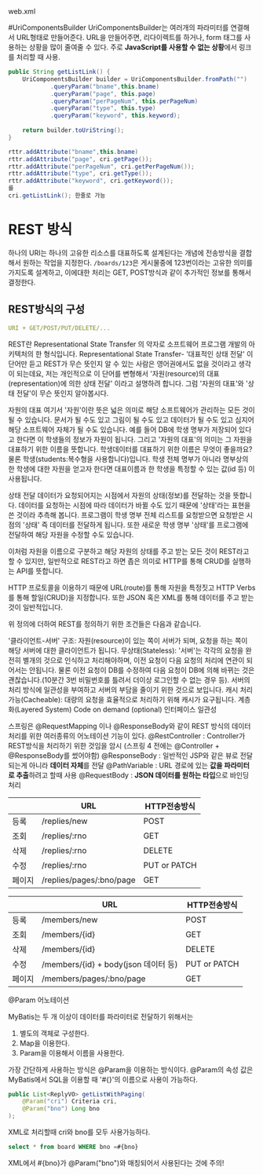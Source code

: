 web.xml



#UriComponentsBuilder
UriComponentsBuilder는 여러개의 파라미터를 연결해서 URL형태로 만들어준다.
URL을 만들어주면, 리다이렉트를 하거나, form 태그를 사용하는 상황을 많이 줄여줄 수 있다.
주로 **JavaScript를 사용할 수 없는 상황**에서 링크를 처리할 때 사용.

```java
public String getListLink() {
    UriComponentsBuilder builder = UriComponentsBuilder.fromPath("")
            .queryParam("bname",this.bname)
            .queryParam("page", this.page)
            .queryParam("perPageNum", this.perPageNum)
            .queryParam("type", this.type)
            .queryParam("keyword", this.keyword);
    
    return builder.toUriString();
}
```

```java
rttr.addAttribute("bname",this.bname)
rttr.addAttribute("page", cri.getPage()); 
rttr.addAttribute("perPageNum", cri.getPerPageNum()); 
rttr.addAttribute("type", cri.getType());
rttr.addAttribute("keyword", cri.getKeyword());
를
cri.getListLink(); 한줄로 가능
```

# REST 방식 
하나의 URI는 하나의 고유한 리소스를 대표하도록 설계된다는 개념에 전송방식을 결합해서 원하는 작업을 지정한다.
`/boards/123`은 게시물중에 123번이라는 고유한 의미를 가지도록 설계하고, 이에대한 처리는 GET, POST방식과 같이 추가적인 정보를 통해서 결정한다.

## REST방식의 구성
```yaml 
URI + GET/POST/PUT/DELETE/...
```

REST란 Representational State Transfer 의 약자로 소프트웨어 프로그램 개발의 아키텍처의 한 형식입니다. Representational State Transfer- '대표적인 상태 전달' 이 단어만 듣고 REST가 무슨 뜻인지 알 수 있는 사람은 영어권에서도 없을 것이라고 생각이 되는데요, 저는 개인적으로 이 단어를 변형해서 '자원(resource)의 대표(representation)에 의한 상태 전달' 이라고 설명하려 합니다. 그럼 '자원의 대표'와 '상태 전달'이 무슨 뜻인지 알아봅시다.

자원의 대표
여기서 '자원'이란 뜻은 넓은 의미로 해당 소프트웨어가 관리하는 모든 것이 될 수 있습니다. 문서가 될 수도 있고 그림이 될 수도 있고 데이터가 될 수도 있고 심지어 해당 소프트웨어 자체가 될 수도 있습니다.  예를 들어 DB에 학생 명부가 저장되어 있다고 한다면 이 학생들의 정보가 자원이 됩니다. 그리고 '자원의 대표'의 의미는 그 자원을 대표하기 위한 이름을 뜻합니다. 학생데이터를 대표하기 위한 이름은 무엇이 좋을까요? 물론 학생(students:복수형을 사용합니다)입니다. 학생 전체 명부가 아니라 명부상의 한 학생에 대한 자원을 얻고자 한다면 대표이름과 한 학생을 특정할 수 있는 값(id 등) 이 사용됩니다.

상태 전달
데이터가 요청되어지는 시점에서 자원의 상태(정보)를 전달하는 것을 뜻합니다. 데이터를 요청하는 시점에 따라 데이터가 바뀔 수도 있기 때문에 '상태'라는 표현을 쓴 것이라 추측해 봅니다. 프로그램이 학생 명부 전체 리스트를 요청받으면 요청받은 시점의 '상태' 즉 데이터를 전달하게 됩니다. 또한 새로운 학생 명부 '상태'를 프로그램에 전달하여 해당 자원을 수정할 수도 있습니다.

이처럼 자원을 이름으로 구분하고 해당 자원의 상태를 주고 받는 모든 것이 REST라고 할 수 있지만, 일반적으로 REST라고 하면 좁은 의미로 HTTP를 통해 CRUD를 실행하는 API를 뜻합니다.

HTTP 프로토콜을 이용하기 때문에 URL(route)를 통해 자원을 특정짓고 HTTP Verbs를 통해 할일(CRUD)을 지정합니다. 또한 JSON 혹은 XML를 통해 데이터를 주고 받는 것이 일반적입니다.

위 정의에 더하여 REST를 정의하기 위한 조건들은 다음과 같습니다.

'클라이언트-서버' 구조: 자원(resource)이 있는 쪽이 서버가 되며, 요청을 하는 쪽이 해당 서버에 대한 클라이언트가 됩니다.
무상태(Stateless): '서버'는 각각의 요청을 완전히 별개의 것으로 인식하고 처리해야하며, 이전 요청이 다음 요청의 처리에 연관이 되어서는 안됩니다. 물론 이전 요청이 DB를 수정하여 다음 요청이 DB에 의해 바뀌는 것은 괜찮습니다.(10분간 3번 비밀번호를 틀려서 더이상 로그인할 수 없는 경우 등). 서버의 처리 방식에 일관성을 부여하고 서버의 부담을 줄이기 위한 것으로 보입니다.
캐시 처리 가능(Cacheable): 대량의 요청을 효율적으로 처리하기 위해 캐시가 요구됩니다.
계층화(Layered System)
Code on demand (optional)
인터페이스 일관성



스프링은 @RequestMapping 이나 @ResponseBody와 같이 REST 방식의 데이터 처리를 위한 여러종류의 어노테이션 기능이 있다.
@RestController : Controller가 REST방식을 처리하기 위한 것임을 암시
(스프링 4 전에는 @Controller + @ResponseBody를 썼어야함)
@ResponseBody : 일반적인 JSP와 같은 뷰로 전달되는게 아니라 **데이터 자체**를 전달
@PathVariable : URL 경로에 있는 **값을 파라미터로 추출**하려고 할때 사용
@RequestBody : **JSON 데이터를 원하는 타입**으로 바인딩 처리

|     | URL                      | HTTP전송방식     |
| --- | ------------------------ | ------------ |
| 등록  | /replies/new             | POST         |
| 조회  | /replies/:rno            | GET          |
| 삭제  | /replies/:rno            | DELETE       |
| 수정  | /replies/:rno            | PUT or PATCH |
| 페이지 | /replies/pages/:bno/page | GET          |


|     | URL                              | HTTP전송방식     |
| --- | -------------------------------- | ------------ |
| 등록  | /members/new                     | POST         |
| 조회  | /members/{id}                    | GET          |
| 삭제  | /members/{id}                    | DELETE       |
| 수정  | /members/{id} + body(json 데이터 등) | PUT or PATCH |
| 페이지 | /members/pages/:bno/page         | GET          |


@Param 어노테이션

MyBatis는 두 개 이상이 데이터를 파라미터로 전달하기 위해서는
1. 별도의 객체로 구성한다.
2. Map을 이용한다.
3. Param을 이용해서 이름을 사용한다.
   
가장 간단하게 사용하는 방식은 @Param을 이용하는 방식이다.
@Param의 속성 값은 MyBatis에서 SQL을 이용할 때 '#{}'의 이름으로 사용이 가능하다.

```java
public List<ReplyVO> getListWithPaging(
    @Param("cri") Criteria cri,
    @Param("bno") Long bno
);
```
XML로 처리할때 cri와 bno를 모두 사용가능하다.
```sql
select * from board WHERE bno =#{bno}
```
XML에서 #{bno}가 @Param("bno")와 매칭되어서 사용된다는 것에 주의!